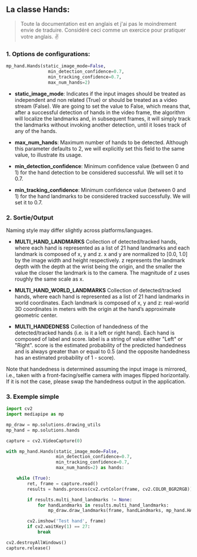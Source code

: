 ## La classe **Hands**:
>Toute la documentation est en anglais et j'ai pas le moindrement envie de traduire. Considéré ceci comme un exercice pour pratiquer votre anglais. ✌️
### 1. Options de configurations:
   ```py
   mp_hand.Hands(static_image_mode=False,      
                   min_detection_confidence=0.7,
                   min_tracking_confidence=0.7,
                   max_num_hands=2)
   ```
- **static_image_mode**: Indicates if the input images should be treated as independent and non related (True) or should be treated as a video stream (False). We are going to set the value to False, which means that, after a successful detection of hands in the video frame, the algorithm will localize the landmarks and, in subsequent frames, it will simply track the landmarks without invoking another detection, until it loses track of any of the hands.
  
- **max_num_hands**: Maximum number of hands to be detected. Although this parameter defaults to 2, we will explicitly set this field to the same value, to illustrate its usage.
  
- **min_detection_confidence**: Minimum confidence value (between 0 and 1) for the hand detection to be considered successful. We will set it to 0.7.

- **min_tracking_confidence**: Minimum confidence value (between 0 and 1) for the hand landmarks to be considered tracked successfully. We will set it to 0.7.

### 2. Sortie/Output

Naming style may differ slightly across platforms/languages.

- **MULTI_HAND_LANDMARKS**
Collection of detected/tracked hands, where each hand is represented as a list of 21 hand landmarks and each landmark is composed of x, y and z. x and y are normalized to [0.0, 1.0] by the image width and height respectively. z represents the landmark depth with the depth at the wrist being the origin, and the smaller the value the closer the landmark is to the camera. The magnitude of z uses roughly the same scale as x.

- **MULTI_HAND_WORLD_LANDMARKS**
Collection of detected/tracked hands, where each hand is represented as a list of 21 hand landmarks in world coordinates. Each landmark is composed of x, y and z: real-world 3D coordinates in meters with the origin at the hand’s approximate geometric center.

- **MULTI_HANDEDNESS**
Collection of handedness of the detected/tracked hands (i.e. is it a left or right hand). Each hand is composed of label and score. label is a string of value either "Left" or "Right". score is the estimated probability of the predicted handedness and is always greater than or equal to 0.5 (and the opposite handedness has an estimated probability of 1 - score).

Note that handedness is determined assuming the input image is mirrored, i.e., taken with a front-facing/selfie camera with images flipped horizontally. If it is not the case, please swap the handedness output in the application.

### 3. Exemple simple
```py
import cv2
import mediapipe as mp

mp_draw = mp.solutions.drawing_utils
mp_hand = mp.solutions.hands

capture = cv2.VideoCapture(0)

with mp_hand.Hands(static_image_mode=False,
                   min_detection_confidence=0.7,
                   min_tracking_confidence=0.7,
                   max_num_hands=2) as hands:

    while (True):
        ret, frame = capture.read()
        results = hands.process(cv2.cvtColor(frame, cv2.COLOR_BGR2RGB))

        if results.multi_hand_landmarks != None:
            for handLandmarks in results.multi_hand_landmarks:
                mp_draw.draw_landmarks(frame, handLandmarks, mp_hand.HAND_CONNECTIONS)

        cv2.imshow('Test hand', frame)
        if cv2.waitKey(1) == 27:
            break

cv2.destroyAllWindows()
capture.release()
```
